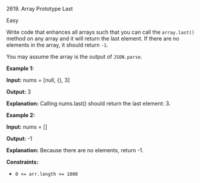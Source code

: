 2619\. Array Prototype Last

Easy

Write code that enhances all arrays such that you can call the `array.last()` method on any array and it will return the last element. If there are no elements in the array, it should return `-1`.

You may assume the array is the output of `JSON.parse`.

**Example 1:**

**Input:** nums = [null, {}, 3]

**Output:** 3

**Explanation:** Calling nums.last() should return the last element: 3.

**Example 2:**

**Input:** nums = []

**Output:** -1

**Explanation:** Because there are no elements, return -1.

**Constraints:**

*   `0 <= arr.length <= 1000`